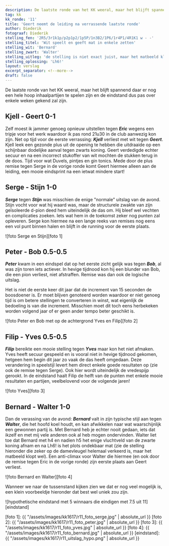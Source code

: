 ```yaml
---
description: De laatste ronde van het KK weeral, maar het blijft spannend daar er nog een hele hoop inhaalpartijen te spelen zijn en de eindstand dus pas over enkele weken gekend zal zijn.'
tag: kk
kk_ronde: '11'
title: 'Geert neemt de leiding na verrassende laatste ronde'
author: Diederik
fotograaf: Diederik
stelling_fen: '2R5/3r1k1p/p2p1p2/1p5P/1n3B2/1P6/1r4P1/4R1K1 w - -'
stelling_titel: 'Wit speelt en geeft mat in enkele zetten'
stelling_wit: 'Bernard'
stelling_zwart: 'Walter'
stelling_uitleg: 'de stelling is niet exact juist, maar het matbeeld klopt wel'
stelling_oplossing: 'Lh6!'
layout: verslag
excerpt_separator: <!--more-->
draft: false
---
```

De laatste ronde van het KK weeral, maar het blijft spannend daar er nog een hele hoop inhaalpartijen te spelen zijn en de eindstand dus pas over enkele weken gekend zal zijn.<!--more-->

## Kjell - Geert 0-1

Zelf moest ik jammer genoeg opnieuw uitstellen tegen **_Eric_** wegens een tripje voor het werk waardoor ik pas rond 21u30 in de club aanwezig kon zijn. Net op tijd voor de eerste verrassing: **_Kjell_** verliest met wit tegen **_Geert_**. Kjell leek een gezonde plus uit de opening te hebben die uitdraaide op een schijnbaar dodelijke aanval tegen zwarts koning. Geert verdedigde echter secuur en na een incorrect stukoffer van wit mochten de stukken terug in de doos. Tijd voor wat Duvels, pintjes en gin tonics. Mede door de plus remise tegen Serge in de vorige ronde komt Geert hiermee alleen aan de leiding, een mooie eindsprint na een ietwat mindere start!

## Serge - Stijn 1-0

**_Serge_** tegen **_Stijn_** was misschien de enige "normale" uitslag van de avond. Stijn vocht voor wat hij waard was, maar de structurele zwakte van zijn geïsoleerde d-pion deed hem uiteindelijk de das om. Hij bleef wel vechten en complicaties zoeken. Iets wat hem in de toekomst zeker nog punten zal opleveren. Serge kon hiermee na een lange reeks van remises nog eens een vol punt binnen halen en blijft in de running voor de eerste plaats.

![foto Serge en Stijn][foto 1]

## Peter - Bob 0.5-0.5

**_Peter_** kwam in een eindspel dat op het eerste zicht gelijk was tegen **_Bob_**, al was zijn toren iets actiever. In hevige tijdnood kon hij een blunder van Bob, die een pion verliest, niet afstraffen. Remise was dan ook de logische uitslag.

Het is niet de eerste keer dit jaar dat de increment van 15 seconden de boosdoener is. Er moet blijven genoteerd worden waardoor er niet genoeg tijd is om betere stellingen te converteren in winst, wat eigenlijk de bedoeling is van die increment. Misschien moet dit toch eens herbekeken worden volgend jaar of er geen ander tempo beter geschikt is.  

![foto Peter en Bob met op de achtergrond Yves en Filip][foto 2]

## Filip - Yves 0.5-0.5

**_Filip_** bereikte een mooie stelling tegen **_Yves_** maar kon het niet afmaken. Yves heeft secuur gespeeld en is vooral niet in hevige tijdnood gekomen, hetgeen hem begin dit jaar zo vaak de das heeft omgedaan. Deze verandering in speelstijl levert hem direct enkele goede resultaten op (zie ook de remise tegen Serge). Ook hier wordt uiteindelijk de vredespijp gerookt. In de eindstand haalt Filip de helft van de punten met enkele mooie resultaten en partijen, veelbelovend voor de volgende jaren!

![foto Yves][foto 3]

## Bernard - Walter 1-0

Dan de verassing van de avond: **_Bernard_** valt in zijn typische stijl aan tegen **_Walter_**, die het hoofd koel houdt, en kan afwikkelen naar wat waarschijnlijk een gewonnen partij is. Met Bernard heb je echter nooit gedaan, iets dat ikzelf en met mij vele anderen ook al heb mogen ondervinden. Walter liet toe dat Bernard met h4 en nadien h5 het enige vluchtveld van de zwarte koning afnam en na Lh6! is het plots ondekbaar mat (zie de stelling hieronder die zeker op de damevleugel helemaal verkeerd is, maar het matbeeld klopt wel). Een anti-climax voor Walter die hiermee (en ook door de remise tegen Eric in de vorige ronde) zijn eerste plaats aan Geert verliest.

![foto Bernard en Walter][foto 4]

Wanneer we naar de tussenstand kijken zien we dat er nog veel mogelijk is, een klein voorbeeldje hieronder dat best wel uniek zou zijn.

![hypothetische eindstand met 5 winnaars die eindigen met 7.5 uit 11][eindstand]

[foto 1]: {{ "/assets/images/kk1617/r11_foto_serge.jpg" | absolute_url }}
[foto 2]: {{ "/assets/images/kk1617/r11_foto_peter.jpg" | absolute_url }}
[foto 3]: {{ "/assets/images/kk1617/r11_foto_yves.jpg" | absolute_url }}
[foto 4]: {{ "/assets/images/kk1617/r11_foto_bernard.jpg" | absolute_url }}
[eindstand]: {{ "/assets/images/kk1617/r11_uitslag_hypo.png" | absolute_url }}
